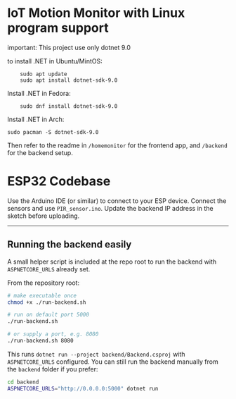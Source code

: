# IoT Motion Monitor with Linux program support
important: This project use only dotnet 9.0

to install .NET in Ubuntu/MintOS:

``` 
    sudo apt update
    sudo apt install dotnet-sdk-9.0
```

Install .NET in Fedora:
```
    sudo dnf install dotnet-sdk-9.0
```
Install .NET in Arch:
```
sudo pacman -S dotnet-sdk-9.0
```

Then refer to the readme in `/homemonitor` for the frontend app, and `/backend` for the backend setup.

# ESP32 Codebase

Use the Arduino IDE (or similar) to connect to your ESP device. Connect the sensors and use `PIR_sensor.ino`. Update the backend IP address in the sketch before uploading.

---

Running the backend easily
-------------------------

A small helper script is included at the repo root to run the backend with `ASPNETCORE_URLS` already set.

From the repository root:

```bash
# make executable once
chmod +x ./run-backend.sh

# run on default port 5000
./run-backend.sh

# or supply a port, e.g. 8080
./run-backend.sh 8080
```

This runs `dotnet run --project backend/Backend.csproj` with `ASPNETCORE_URLS` configured. You can still run the backend manually from the `backend` folder if you prefer:

```bash
cd backend
ASPNETCORE_URLS="http://0.0.0.0:5000" dotnet run
```